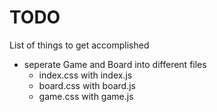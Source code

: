 # TODO
List of things to get accomplished

* seperate Game and Board into different files
  * index.css with index.js
  * board.css with board.js
  * game.css with game.js

